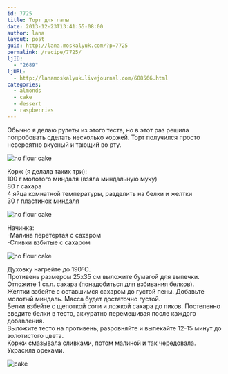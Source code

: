 ```yaml
---
id: 7725
title: Торт для папы
date: 2013-12-23T13:41:55-08:00
author: lana
layout: post
guid: http://lana.moskalyuk.com/?p=7725
permalink: /recipe/7725/
ljID:
  - "2689"
ljURL:
  - http://lanamoskalyuk.livejournal.com/688566.html
categories:
  - almonds
  - cake
  - dessert
  - raspberries
---
```

Обычно я делаю рулеты из этого теста, но в этот раз решила попробовать сделать несколько коржей. Торт получился просто невероятно вкусный и тающий во рту. 

![no flour cake](http://farm4.staticflickr.com/3733/11520077246_83e4c3f5ee_c.jpg) 

Корж (я делала таких три):  
100 г молотого миндаля (взяла миндальную муку)  
80 г сахара  
4 яйца комнатной температуры, разделить на белки и желтки  
30 г пластинок миндаля

![no flour cake](http://farm8.staticflickr.com/7426/11520086896_c667370e23_c.jpg) 

Начинка:  
-Малина перетертая с сахаром  
-Сливки взбитые с сахаром

![no flour cake](http://farm6.staticflickr.com/5541/11520106123_8c192266e9_c.jpg) 

Духовку нагрейте до 190ºС.  
Противень размером 25х35 см выложите бумагой для выпечки.  
Отложите 1 ст.л. сахара (понадобиться для взбивания белков).  
Желтки взбейте с оставшимся сахаром до густой пены. Добавьте молотый миндаль. Масса будет достаточно густой.  
Белки взбейте с щепоткой соли и ложкой сахара до пиков. Постепенно введите белки в тесто, аккуратно перемешивая после каждого добавления.  
Выложите тесто на противень, разровняйте и выпекайте 12-15 минут до золотистого цвета.  
Коржи смазывала сливками, потом малиной и так чередовала.  
Украсила орехами.

![cake](http://farm4.staticflickr.com/3726/11519999145_9f04309e2b_c.jpg)